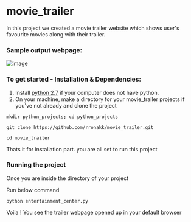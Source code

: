 # movie_trailer
In this project we created a movie trailer website which shows user's favourite movies along with their trailer.

### Sample output webpage:
![image](https://cloud.githubusercontent.com/assets/784788/22724429/f18157ee-ed93-11e6-8fc6-37b62b5c7dd6.png)

### To get started - Installation & Dependencies:
1. Install [python 2.7](https://www.python.org/download/releases/2.7/) if your computer does not have python.
2. On your machine, make a directory for your movie_trailer projects if you've not already and clone the project
```
mkdir python_projects; cd python_projects

git clone https://github.com/rronakk/movie_trailer.git

cd movie_trailer
```
Thats it for installation part. you are all set to run this project

### Running the project

Once you are inside the directory of your project

Run below command

```
python entertainment_center.py 
```
Voila ! You see the trailer webpage opened up in your default browser
